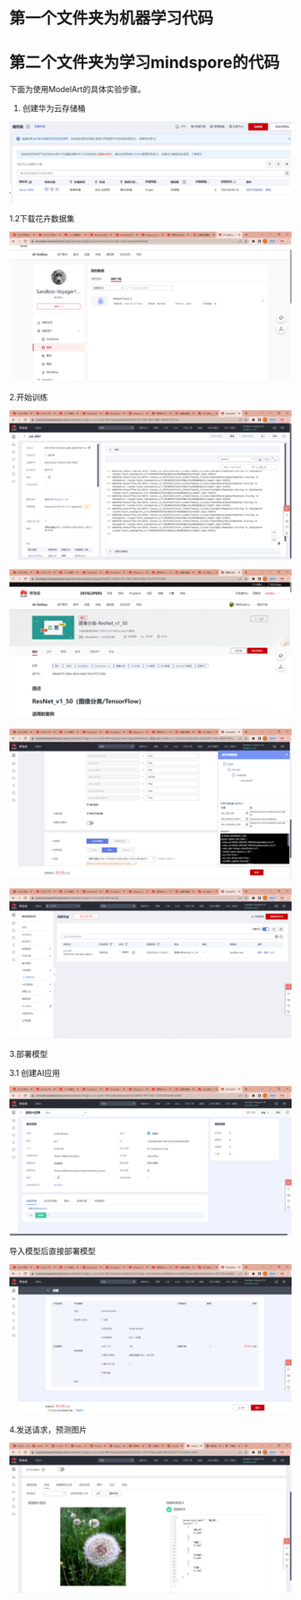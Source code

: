 # 第一个文件夹为机器学习代码

# 第二个文件夹为学习mindspore的代码

下面为使用ModelArt的具体实验步骤。



1. 创建华为云存储桶

![image-20230226152654809](typora-user-images\image-20230226152654809.png)

1.2下载花卉数据集

![image-20230226153452561](typora-user-images\image-20230226153452561.png)

2.开始训练

![image-20230226154425082](typora-user-images\image-20230226154425082.png)









![image-20230226153804434](typora-user-images\image-20230226153804434.png)







![image-20230226154231307](typora-user-images\image-20230226154231307.png)



![image-20230226154305011](typora-user-images\image-20230226154305011.png)

3.部署模型

3.1 创建AI应用

![image-20230226154937016](typora-user-images\image-20230226154937016.png)

导入模型后直接部署模型

![image-20230226155326927](typora-user-images\image-20230226155326927.png)

4.发送请求，预测图片

![image-20230226155639099](typora-user-images\image-20230226155639099.png)